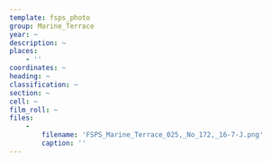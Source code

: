 ```yaml
---
template: fsps_photo
group: Marine_Terrace
year: ~
description: ~
places:
    - ''
coordinates: ~
heading: ~
classification: ~
section: ~
cell: ~
film_roll: ~
files:
    -
        filename: 'FSPS_Marine_Terrace_025,_No_172,_16-7-J.png'
        caption: ''
---
```

